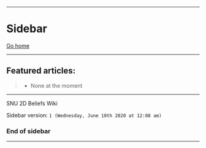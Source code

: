 ***

# Sidebar

[Go home](https://github.com/seanpm2001/SNU_2D_Beliefs/wiki/)

***

## Featured articles:

> * None at the moment

***

SNU 2D Beliefs Wiki

Sidebar version: `1 (Wednesday, June 10th 2020 at 12:08 am)`

### End of sidebar

***

